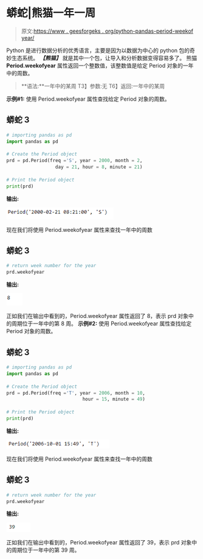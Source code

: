 # 蟒蛇|熊猫一年一周

> 原文:[https://www . geesforgeks . org/python-pandas-period-weekof year/](https://www.geeksforgeeks.org/python-pandas-period-weekofyear/)

Python 是进行数据分析的优秀语言，主要是因为以数据为中心的 python 包的奇妙生态系统。 ***【熊猫】*** 就是其中一个包，让导入和分析数据变得容易多了。
熊猫 **Period.weekofyear** 属性返回一个整数值，该整数值是给定 Period 对象的一年中的周数。

> **语法:**一年中的某周
> T3】参数:无
> T6】返回:一年中的某周

**示例#1:** 使用 Period.weekofyear 属性查找给定 Period 对象的周数。

## 蟒蛇 3

```py
# importing pandas as pd
import pandas as pd

# Create the Period object
prd = pd.Period(freq ='S', year = 2000, month = 2,
                  day = 21, hour = 8, minute = 21)

# Print the Period object
print(prd)
```

**输出:**

![](img/b2a6e0631e56e7bc2970f8e7faf169d1.png)

现在我们将使用 Period.weekofyear 属性来查找一年中的周数

## 蟒蛇 3

```py
# return week number for the year
prd.weekofyear
```

**输出:**

![](img/4450b0e9427935fd2c604a4611c04dd5.png)

正如我们在输出中看到的，Period.weekofyear 属性返回了 8，表示 prd 对象中的周期位于一年中的第 8 周。
**示例#2:** 使用 Period.weekofyear 属性查找给定 Period 对象的周数。

## 蟒蛇 3

```py
# importing pandas as pd
import pandas as pd

# Create the Period object
prd = pd.Period(freq ='T', year = 2006, month = 10,
                            hour = 15, minute = 49)

# Print the Period object
print(prd)
```

**输出:**

![](img/68f561dba8f2f27eadb924c51d624034.png)

现在我们将使用 Period.weekofyear 属性来查找一年中的周数

## 蟒蛇 3

```py
# return week number for the year
prd.weekofyear
```

**输出:**

![](img/41c517b17a459a403213b5c7944b7169.png)

正如我们在输出中看到的，Period.weekofyear 属性返回了 39，表示 prd 对象中的周期位于一年中的第 39 周。